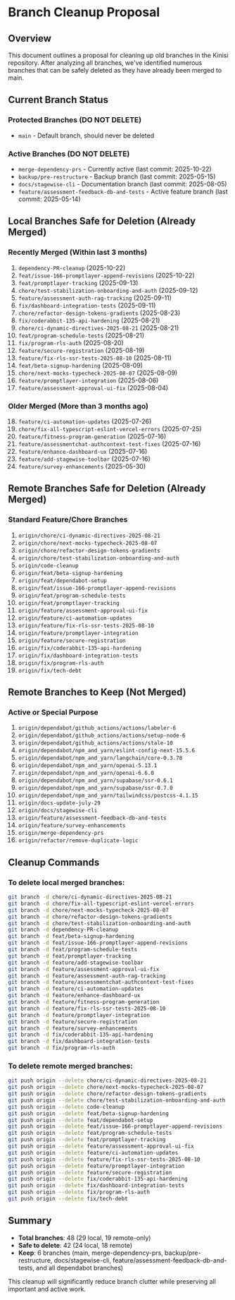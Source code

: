 # Branch Cleanup Proposal

## Overview
This document outlines a proposal for cleaning up old branches in the Kinisi repository. After analyzing all branches, we've identified numerous branches that can be safely deleted as they have already been merged to main.

## Current Branch Status

### Protected Branches (DO NOT DELETE)
- `main` - Default branch, should never be deleted

### Active Branches (DO NOT DELETE)
- `merge-dependency-prs` - Currently active (last commit: 2025-10-22)
- `backup/pre-restructure` - Backup branch (last commit: 2025-05-15)
- `docs/stagewise-cli` - Documentation branch (last commit: 2025-08-05)
- `feature/assessment-feedback-db-and-tests` - Active feature branch (last commit: 2025-05-14)

## Local Branches Safe for Deletion (Already Merged)

### Recently Merged (Within last 3 months)
1. `dependency-PR-cleanup` (2025-10-22)
2. `feat/issue-166-promptlayer-append-revisions` (2025-10-22)
3. `feat/promptlayer-tracking` (2025-09-13)
4. `chore/test-stabilization-onboarding-and-auth` (2025-09-12)
5. `feature/assessment-auth-rag-tracking` (2025-09-11)
6. `fix/dashboard-integration-tests` (2025-09-11)
7. `chore/refactor-design-tokens-gradients` (2025-08-23)
8. `fix/coderabbit-135-api-hardening` (2025-08-21)
9. `chore/ci-dynamic-directives-2025-08-21` (2025-08-21)
10. `feat/program-schedule-tests` (2025-08-21)
11. `fix/program-rls-auth` (2025-08-20)
12. `feature/secure-registration` (2025-08-19)
13. `feature/fix-rls-ssr-tests-2025-08-10` (2025-08-11)
14. `feat/beta-signup-hardening` (2025-08-09)
15. `chore/next-mocks-typecheck-2025-08-07` (2025-08-09)
16. `feature/promptlayer-integration` (2025-08-06)
17. `feature/assessment-approval-ui-fix` (2025-08-04)

### Older Merged (More than 3 months ago)
18. `feature/ci-automation-updates` (2025-07-26)
19. `chore/fix-all-typescript-eslint-vercel-errors` (2025-07-25)
20. `feature/fitness-program-generation` (2025-07-16)
21. `feature/assessmentchat-authcontext-test-fixes` (2025-07-16)
22. `feature/enhance-dashboard-ux` (2025-07-16)
23. `feature/add-stagewise-toolbar` (2025-07-16)
24. `feature/survey-enhancements` (2025-05-30)

## Remote Branches Safe for Deletion (Already Merged)

### Standard Feature/Chore Branches
1. `origin/chore/ci-dynamic-directives-2025-08-21`
2. `origin/chore/next-mocks-typecheck-2025-08-07`
3. `origin/chore/refactor-design-tokens-gradients`
4. `origin/chore/test-stabilization-onboarding-and-auth`
5. `origin/code-cleanup`
6. `origin/feat/beta-signup-hardening`
7. `origin/feat/dependabot-setup`
8. `origin/feat/issue-166-promptlayer-append-revisions`
9. `origin/feat/program-schedule-tests`
10. `origin/feat/promptlayer-tracking`
11. `origin/feature/assessment-approval-ui-fix`
12. `origin/feature/ci-automation-updates`
13. `origin/feature/fix-rls-ssr-tests-2025-08-10`
14. `origin/feature/promptlayer-integration`
15. `origin/feature/secure-registration`
16. `origin/fix/coderabbit-135-api-hardening`
17. `origin/fix/dashboard-integration-tests`
18. `origin/fix/program-rls-auth`
19. `origin/fix/tech-debt`

## Remote Branches to Keep (Not Merged)

### Active or Special Purpose
1. `origin/dependabot/github_actions/actions/labeler-6`
2. `origin/dependabot/github_actions/actions/setup-node-6`
3. `origin/dependabot/github_actions/actions/stale-10`
4. `origin/dependabot/npm_and_yarn/eslint-config-next-15.5.6`
5. `origin/dependabot/npm_and_yarn/langchain/core-0.3.78`
6. `origin/dependabot/npm_and_yarn/openai-5.13.1`
7. `origin/dependabot/npm_and_yarn/openai-6.6.0`
8. `origin/dependabot/npm_and_yarn/supabase/ssr-0.6.1`
9. `origin/dependabot/npm_and_yarn/supabase/ssr-0.7.0`
10. `origin/dependabot/npm_and_yarn/tailwindcss/postcss-4.1.15`
11. `origin/docs-update-july-29`
12. `origin/docs/stagewise-cli`
13. `origin/feature/assessment-feedback-db-and-tests`
14. `origin/feature/survey-enhancements`
15. `origin/merge-dependency-prs`
16. `origin/refactor/remove-duplicate-logic`

## Cleanup Commands

### To delete local merged branches:
```bash
git branch -d chore/ci-dynamic-directives-2025-08-21
git branch -d chore/fix-all-typescript-eslint-vercel-errors
git branch -d chore/next-mocks-typecheck-2025-08-07
git branch -d chore/refactor-design-tokens-gradients
git branch -d chore/test-stabilization-onboarding-and-auth
git branch -d dependency-PR-cleanup
git branch -d feat/beta-signup-hardening
git branch -d feat/issue-166-promptlayer-append-revisions
git branch -d feat/program-schedule-tests
git branch -d feat/promptlayer-tracking
git branch -d feature/add-stagewise-toolbar
git branch -d feature/assessment-approval-ui-fix
git branch -d feature/assessment-auth-rag-tracking
git branch -d feature/assessmentchat-authcontext-test-fixes
git branch -d feature/ci-automation-updates
git branch -d feature/enhance-dashboard-ux
git branch -d feature/fitness-program-generation
git branch -d feature/fix-rls-ssr-tests-2025-08-10
git branch -d feature/promptlayer-integration
git branch -d feature/secure-registration
git branch -d feature/survey-enhancements
git branch -d fix/coderabbit-135-api-hardening
git branch -d fix/dashboard-integration-tests
git branch -d fix/program-rls-auth
```

### To delete remote merged branches:
```bash
git push origin --delete chore/ci-dynamic-directives-2025-08-21
git push origin --delete chore/next-mocks-typecheck-2025-08-07
git push origin --delete chore/refactor-design-tokens-gradients
git push origin --delete chore/test-stabilization-onboarding-and-auth
git push origin --delete code-cleanup
git push origin --delete feat/beta-signup-hardening
git push origin --delete feat/dependabot-setup
git push origin --delete feat/issue-166-promptlayer-append-revisions
git push origin --delete feat/program-schedule-tests
git push origin --delete feat/promptlayer-tracking
git push origin --delete feature/assessment-approval-ui-fix
git push origin --delete feature/ci-automation-updates
git push origin --delete feature/fix-rls-ssr-tests-2025-08-10
git push origin --delete feature/promptlayer-integration
git push origin --delete feature/secure-registration
git push origin --delete fix/coderabbit-135-api-hardening
git push origin --delete fix/dashboard-integration-tests
git push origin --delete fix/program-rls-auth
git push origin --delete fix/tech-debt
```

## Summary
- **Total branches**: 48 (29 local, 19 remote-only)
- **Safe to delete**: 42 (24 local, 18 remote)
- **Keep**: 6 branches (main, merge-dependency-prs, backup/pre-restructure, docs/stagewise-cli, feature/assessment-feedback-db-and-tests, and all dependabot branches)

This cleanup will significantly reduce branch clutter while preserving all important and active work.